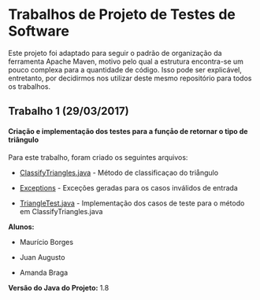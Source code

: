 # Trabalhos de Projeto de Testes de Software

Este projeto foi adaptado para seguir o padrão de organização da ferramenta Apache Maven, motivo pelo qual a estrutura encontra-se um pouco complexa para a quantidade de código. Isso pode ser explicável, entretanto, por decidirmos nos utilizar deste mesmo repositório para todos os trabalhos.

## Trabalho 1 (29/03/2017)

#### Criação e implementação dos testes para a funçåo de retornar o tipo de triângulo

Para este trabalho, foram criado os seguintes arquivos:

* [ClassifyTriangles.java](https://github.com/mborgescc/proj_teste/blob/master/src/main/java/br/ufrj/testproj/principal/ClassifyTriangles.java) - Método de classificaçao do triångulo

* [Exceptions](https://github.com/mborgescc/proj_teste/tree/master/src/main/java/br/ufrj/testproj/exceptions) - Exceções geradas para os casos inválidos de entrada

* [TriangleTest.java](https://github.com/mborgescc/proj_teste/blob/master/src/test/java/br/ufrj/testproj/testcases/TriangleTest.java) - Implementação dos casos de teste para o método em ClassifyTriangles.java

**Alunos:**

* Maurício Borges

* Juan Augusto

* Amanda Braga

**Versão do Java do Projeto:** 1.8

